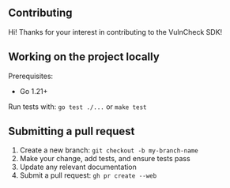 ## Contributing

Hi! Thanks for your interest in contributing to the VulnCheck SDK!

## Working on the project locally

Prerequisites:
- Go 1.21+

Run tests with: `go test ./...` or `make test`

## Submitting a pull request

1. Create a new branch: `git checkout -b my-branch-name`
1. Make your change, add tests, and ensure tests pass
1. Update any relevant documentation
1. Submit a pull request: `gh pr create --web`
